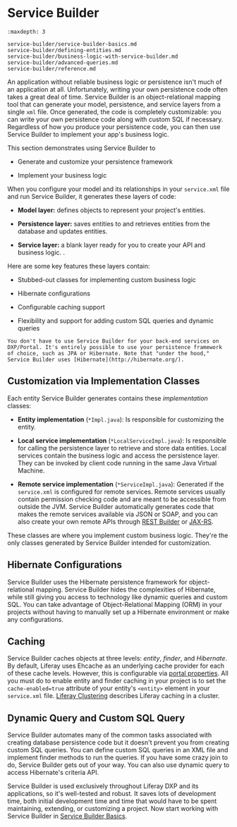 # Service Builder

```{toctree}
:maxdepth: 3

service-builder/service-builder-basics.md
service-builder/defining-entities.md
service-builder/business-logic-with-service-builder.md
service-builder/advanced-queries.md
service-builder/reference.md
```

An application without reliable business logic or persistence isn't much of an application at all. Unfortunately, writing your own persistence code often takes a great deal of time. Service Builder is an object-relational mapping tool that can generate your model, persistence, and service layers from a single `xml` file. Once generated, the code is completely customizable: you can write your own persistence code along with custom SQL if necessary. Regardless of how you produce your persistence code, you can then use Service Builder to implement your app's business logic. 

This section demonstrates using Service Builder to

* Generate and customize your persistence framework

* Implement your business logic

When you configure your model and its relationships in your `service.xml` file and run Service Builder, it generates these layers of code: 

* **Model layer:** defines objects to represent your project's entities. 

* **Persistence layer:** saves entities to and retrieves entities from the  database and updates entities. 

* **Service layer:** a blank layer ready for you to create your API and business logic. . 

Here are some key features these layers contain: 

* Stubbed-out classes for implementing custom business logic 

* Hibernate configurations 

* Configurable caching support 

* Flexibility and support for adding custom SQL queries and dynamic queries 

```{note}
You don't have to use Service Builder for your back-end services on DXP/Portal. It's entirely possible to use your persistence framework of choice, such as JPA or Hibernate. Note that "under the hood," Service Builder uses [Hibernate](http://hibernate.org/). 
```

## Customization via Implementation Classes

Each entity Service Builder generates contains these *implementation* classes: 

* **Entity implementation** (`*Impl.java`): Is responsible for customizing  the entity. 

* **Local service implementation** (`*LocalServiceImpl.java`): Is responsible  for calling the persistence layer to retrieve and store data entities. Local services contain the business logic and access the persistence layer. They can be invoked by client code running in the same Java Virtual Machine. 

* **Remote service implementation** (`*ServiceImpl.java`): Generated if  the `service.xml` is configured for remote services. Remote services usually contain permission checking code and are meant to be accessible from outside the JVM. Service Builder automatically generates code that makes the remote services available via JSON or SOAP, and you can also create your own remote APIs through [REST Builder](../../headless-delivery/producing-apis-with-rest-builder/producing-apis-with-rest-builder.md)  or [JAX-RS](https://help.liferay.com/hc/en-us/articles/360031902292-JAX-RS). 

These classes are where you implement custom business logic. They're the only classes generated by Service Builder intended for customization. 

## Hibernate Configurations 

Service Builder uses the Hibernate persistence framework for object-relational mapping. Service Builder hides the complexities of Hibernate, while still giving you access to technology like dynamic queries and custom SQL. You can take advantage of Object-Relational Mapping (ORM) in your projects without having to manually set up a Hibernate environment or make any configurations. 

## Caching 

Service Builder caches objects at three levels: *entity*, *finder*, and *Hibernate*. By default, Liferay uses Ehcache as an underlying cache provider for each of these cache levels. However, this is configurable via  [portal properties](dxp/latest/en/installation-and-upgrades/reference/portal-properties.md). All  you must do to enable entity and finder caching in your project is to set the `cache-enabled=true` attribute of your entity's `<entity>` element in your `service.xml` file.  [Liferay Clustering](dxp/latest/en/installation-and-upgrades/setting-up-liferay/clustering-for-high-availability.md) describes Liferay caching in a cluster. 

## Dynamic Query and Custom SQL Query

Service Builder  automates many of the common tasks associated with creating database persistence code but it doesn't prevent you from creating custom SQL queries.  You can define custom SQL queries in an XML file and implement finder methods to run the queries. If you have some crazy join to do, Service Builder gets out of your way. You can also use dynamic query to access Hibernate's criteria API. 

Service Builder is used exclusively throughout Liferay DXP and its applications, so it's well-tested and robust. It saves lots of development time, both initial development time and time that would have to be spent maintaining, extending, or customizing a project. Now start working with Service Builder in [Service Builder Basics](./service-builder/service-builder-basics.md).